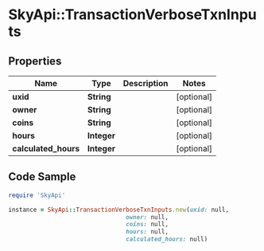 # SkyApi::TransactionVerboseTxnInputs

## Properties

Name | Type | Description | Notes
------------ | ------------- | ------------- | -------------
**uxid** | **String** |  | [optional] 
**owner** | **String** |  | [optional] 
**coins** | **String** |  | [optional] 
**hours** | **Integer** |  | [optional] 
**calculated_hours** | **Integer** |  | [optional] 

## Code Sample

```ruby
require 'SkyApi'

instance = SkyApi::TransactionVerboseTxnInputs.new(uxid: null,
                                 owner: null,
                                 coins: null,
                                 hours: null,
                                 calculated_hours: null)
```


